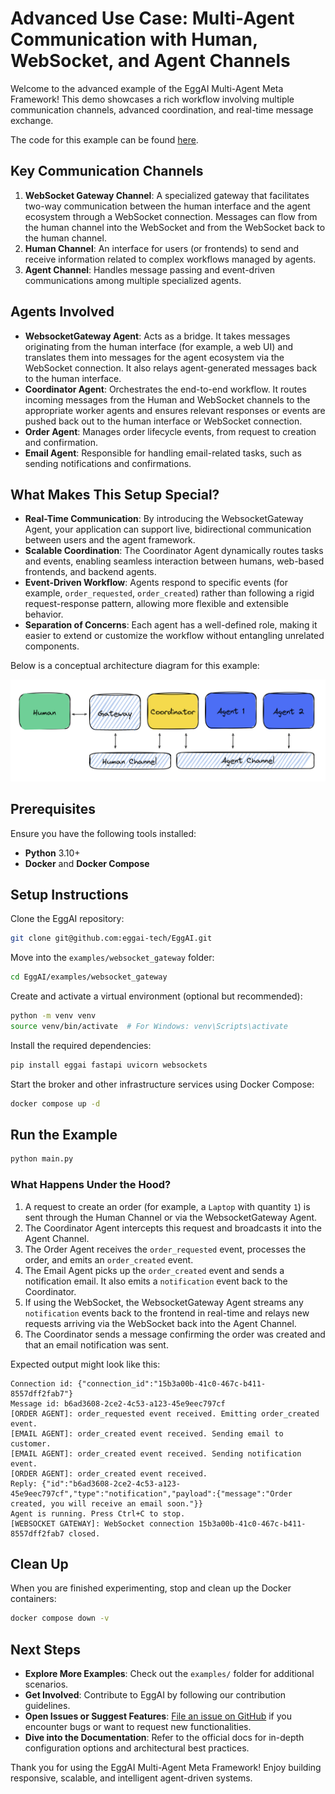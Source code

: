 # Advanced Use Case: Multi-Agent Communication with Human, WebSocket, and Agent Channels

Welcome to the advanced example of the EggAI Multi-Agent Meta Framework! This demo showcases a rich workflow involving multiple communication channels, advanced coordination, and real-time message exchange.

The code for this example can be found [here](https://github.com/eggai-tech/EggAI/tree/main/examples/websocket_gateway).

## Key Communication Channels

1. **WebSocket Gateway Channel**: A specialized gateway that facilitates two-way communication between the human interface and the agent ecosystem through a WebSocket connection. Messages can flow from the human channel into the WebSocket and from the WebSocket back to the human channel.  
2. **Human Channel**: An interface for users (or frontends) to send and receive information related to complex workflows managed by agents.  
3. **Agent Channel**: Handles message passing and event-driven communications among multiple specialized agents.

## Agents Involved

- **WebsocketGateway Agent**: Acts as a bridge. It takes messages originating from the human interface (for example, a web UI) and translates them into messages for the agent ecosystem via the WebSocket connection. It also relays agent-generated messages back to the human interface.  
- **Coordinator Agent**: Orchestrates the end-to-end workflow. It routes incoming messages from the Human and WebSocket channels to the appropriate worker agents and ensures relevant responses or events are pushed back out to the human interface or WebSocket connection.  
- **Order Agent**: Manages order lifecycle events, from request to creation and confirmation.  
- **Email Agent**: Responsible for handling email-related tasks, such as sending notifications and confirmations.

## What Makes This Setup Special?

- **Real-Time Communication**: By introducing the WebsocketGateway Agent, your application can support live, bidirectional communication between users and the agent framework.  
- **Scalable Coordination**: The Coordinator Agent dynamically routes tasks and events, enabling seamless interaction between humans, web-based frontends, and backend agents.  
- **Event-Driven Workflow**: Agents respond to specific events (for example, `order_requested`, `order_created`) rather than following a rigid request-response pattern, allowing more flexible and extensible behavior.  
- **Separation of Concerns**: Each agent has a well-defined role, making it easier to extend or customize the workflow without entangling unrelated components.

Below is a conceptual architecture diagram for this example:

![architecture-advanced-example.png](../../docs/docs/assets/architecture-gateway.svg)

## Prerequisites

Ensure you have the following tools installed:

- **Python** 3.10+  
- **Docker** and **Docker Compose**

## Setup Instructions

Clone the EggAI repository:

```bash
git clone git@github.com:eggai-tech/EggAI.git
```

Move into the `examples/websocket_gateway` folder:

```bash
cd EggAI/examples/websocket_gateway
```

Create and activate a virtual environment (optional but recommended):

```bash
python -m venv venv
source venv/bin/activate  # For Windows: venv\Scripts\activate
```

Install the required dependencies:

```bash
pip install eggai fastapi uvicorn websockets
```

Start the broker and other infrastructure services using Docker Compose:

```bash
docker compose up -d
```

## Run the Example

```bash
python main.py
```

### What Happens Under the Hood?

1. A request to create an order (for example, a `Laptop` with quantity `1`) is sent through the Human Channel or via the WebsocketGateway Agent.  
2. The Coordinator Agent intercepts this request and broadcasts it into the Agent Channel.  
3. The Order Agent receives the `order_requested` event, processes the order, and emits an `order_created` event.  
4. The Email Agent picks up the `order_created` event and sends a notification email. It also emits a `notification` event back to the Coordinator.  
5. If using the WebSocket, the WebsocketGateway Agent streams any `notification` events back to the frontend in real-time and relays new requests arriving via the WebSocket back into the Agent Channel.  
6. The Coordinator sends a message confirming the order was created and that an email notification was sent.

Expected output might look like this:

```
Connection id: {"connection_id":"15b3a00b-41c0-467c-b411-8557dff2fab7"}
Message id: b6ad3608-2ce2-4c53-a123-45e9eec797cf
[ORDER AGENT]: order_requested event received. Emitting order_created event.
[EMAIL AGENT]: order_created event received. Sending email to customer.
[EMAIL AGENT]: order_created event received. Sending notification event.
[ORDER AGENT]: order_created event received.
Reply: {"id":"b6ad3608-2ce2-4c53-a123-45e9eec797cf","type":"notification","payload":{"message":"Order created, you will receive an email soon."}}
Agent is running. Press Ctrl+C to stop.
[WEBSOCKET GATEWAY]: WebSocket connection 15b3a00b-41c0-467c-b411-8557dff2fab7 closed.
```

## Clean Up

When you are finished experimenting, stop and clean up the Docker containers:

```bash
docker compose down -v
```

## Next Steps

- **Explore More Examples**: Check out the `examples/` folder for additional scenarios.  
- **Get Involved**: Contribute to EggAI by following our contribution guidelines.  
- **Open Issues or Suggest Features**: [File an issue on GitHub](https://github.com/eggai-tech/eggai/issues) if you encounter bugs or want to request new functionalities.  
- **Dive into the Documentation**: Refer to the official docs for in-depth configuration options and architectural best practices.

Thank you for using the EggAI Multi-Agent Meta Framework! Enjoy building responsive, scalable, and intelligent agent-driven systems.